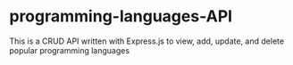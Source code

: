 # programming-languages-API
This is a CRUD API written with Express.js to view, add, update, and delete popular programming languages
